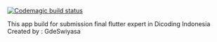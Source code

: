 
[![Codemagic build status](https://api.codemagic.io/apps/627796721c29dae220d6789e/627796721c29dae220d6789d/status_badge.svg)](https://codemagic.io/apps/627796721c29dae220d6789e/627796721c29dae220d6789d/latest_build)

This app build for submission final flutter expert in Dicoding Indonesia
Created by : GdeSwiyasa
